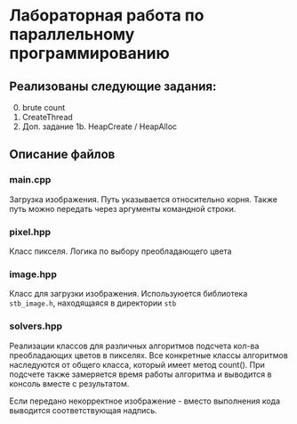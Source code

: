 # Лабораторная работа по параллельному программированию

## Реализованы следующие задания:

0. brute count
1. CreateThread
2. Доп. задание 1b. HeapCreate / HeapAlloc

## Описание файлов

### main.cpp
Загрузка изображения. Путь указывается относительно корня.
Также путь можно передать через аргументы командной строки.

### pixel.hpp
Класс пикселя. Логика по выбору преобладающего цвета

### image.hpp
Класс для загрузки изображения. Используюется библиотека ```stb_image.h```, находящаяся в директории ```stb```

### solvers.hpp
Реализации классов для различных алгоритмов подсчета кол-ва преобладающих цветов в пикселях. Все конкретные классы алгоритмов наследуются от общего класса, который имеет метод count(). При подсчете также замеряется время работы алгоритма и выводится в консоль вместе с результатом.

Если передано некорректное изображение - вместо выполнения кода выводится соответствующая надпись.

